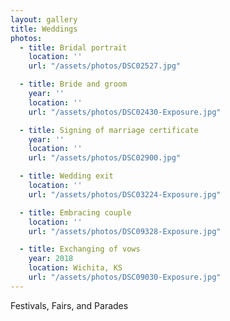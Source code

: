 ```yaml
---
layout: gallery
title: Weddings
photos:
  - title: Bridal portrait
    location: ''
    url: "/assets/photos/DSC02527.jpg"

  - title: Bride and groom
    year: ''
    location: ''
    url: "/assets/photos/DSC02430-Exposure.jpg"

  - title: Signing of marriage certificate
    year: ''
    location: ''
    url: "/assets/photos/DSC02900.jpg"

  - title: Wedding exit
    location: ''
    url: "/assets/photos/DSC03224-Exposure.jpg"

  - title: Embracing couple
    location: ''
    url: "/assets/photos/DSC09328-Exposure.jpg"

  - title: Exchanging of vows
    year: 2018
    location: Wichita, KS
    url: "/assets/photos/DSC09030-Exposure.jpg"
---
```

<p>Festivals, Fairs, and Parades</p>